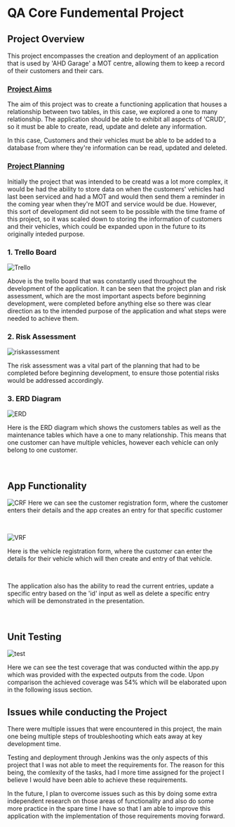 # QA Core Fundemental Project

## **Project Overview**

This project encompasses the creation and deployment of an application that is used by 'AHD Garage' a MOT centre, allowing them to keep a record of their customers and their cars.

### <ins>**Project Aims**</ins>

The aim of this project was to create a functioning application that houses a relationship between two tables, in this case, we explored a one to many relationship. The application should be able to exhibit all aspects of 'CRUD', so it must be able to create, read, update and delete any information. 

In this case, Customers and their vehicles must be able to be added to a database from where they're information can be read, updated and deleted.

### <ins>**Project Planning**</ins>

Initially the project that was intended to be creatd was a lot more complex, it would be had the ability to store data on when the customers' vehicles had last been serviced and had a MOT and would then send them a reminder in the coming year when they're MOT and service would be due. However, this sort of development did not seem to be possible with the time frame of this project, so it was scaled down to storing the information of customers and their vehicles, which could be expanded upon in the future to its originally inteded purpose. 

### **1. Trello Board**

![Trello](https://i.imgur.com/0nmJXpD.png)

Above is the trello board that was constantly used throughout the development of the application. It can be seen that the project plan and risk assessment, which are the most important aspects before beginning development, were completed before anything else so there was clear direction as to the intended purpose of the application and what steps were needed to achieve them. 

### **2. Risk Assessment**

![riskassessment](https://i.imgur.com/bNmJ5RJ.png)

The risk assessment was a vital part of the planning that had to be completed before beginning development, to ensure those potential risks would be addressed accordingly.

### **3. ERD Diagram**

![ERD](https://i.imgur.com/ZLuxNsX.png)

Here is the ERD diagram which shows the customers tables as well as the maintenance tables which have a one to many relationship. This means that one customer can have multiple vehicles, however each vehicle can only belong to one customer.


<br>

## **App Functionality**

![CRF](https://i.imgur.com/bdUVABR.png)
Here we can see the customer registration form, where the customer enters their details and the app creates an entry for that specific customer

<br>

![VRF](https://i.imgur.com/FhsDYjY.png)

Here is the vehicle registration form, where the customer can enter the details for their vehicle which will then create and entry of that vehicle.

<br>

The application also has the ability to read the current entries, update a specific entry based on the 'id' input as well as delete a specific entry which will be demonstrated in the presentation. 

<br>


## **Unit Testing**

![test](https://i.imgur.com/wci0U28.png)

Here we can see the test coverage that was conducted within the app.py which was provided with the expected outputs from the code. Upon comparison the achieved coverage was 54% which will be elaborated upon in the following issus section.

## **Issues while conducting the Project**

There were multiple issues that were encountered in this project, the main one being multiple steps of troubleshooting which eats away at key development time.

Testing and deployment through Jenkins was the only aspects of this project that I was not able to meet the requirements for. The reason for this being, the comlexity of the tasks, had I more time assigned for the project I believe I would have been able to achieve these requirements.

In the future, I plan to overcome issues such as this by doing some extra independent research on those areas of functionality and also do some more practice in the spare time I have so that I am able to improve this application with the implementation of those requirements moving forward.




